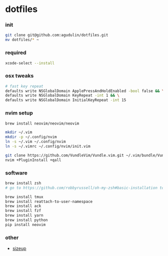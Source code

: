 # dotfiles

### init
```sh
git clone git@github.com:agudulin/dotfiles.git
mv dotfiles/* ~
```

### required
```sh
xcode-select --install
```

### osx tweaks
```sh
# fast key repeat
defaults write NSGlobalDomain ApplePressAndHoldEnabled -bool false && \
defaults write NSGlobalDomain KeyRepeat -int 1 && \
defaults write NSGlobalDomain InitialKeyRepeat -int 15
```

### nvim setup
```sh
brew install neovim/neovim/neovim

mkdir ~/.vim
mkdir -p ~/.config/nvim
ln -s ~/.vim ~/.config/nvim
ln -s ~/.vimrc ~/.config/nvim/init.vim

git clone https://github.com/VundleVim/Vundle.vim.git ~/.vim/bundle/Vundle.vim
nvim +PluginInstall +qall
```

### software
```sh
brew install zsh
# go to https://github.com/robbyrussell/oh-my-zsh#basic-installation to install oh-my-zsh

brew install tmux
brew install reattach-to-user-namespace
brew install ack
brew install fzf
brew install yarn
brew install python
pip install neovim
```

### other

- [sizeup](http://www.irradiatedsoftware.com/sizeup/)
